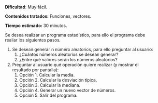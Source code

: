 **Dificultad:** Muy fácil.

**Contenidos tratados:** Funciones, vectores.

**Tiempo estimado:** 30 minutos.

Se desea realizar un programa estadístico, para ello el programa debe realiar los siguientes pasos.

 1. Se desean generar n número aleatorios, para ello preguntar al usuario:
    1. ¿Cuántos números aleatorios se desean generar?
    2. ¿Entre qué valores serán los números aleatorios?
 2. Preguntar al usuario qué operación quiere realizar (y mostrar el resultado por pantalla):
    1. Opción 1. Calcular la media.
    2. Opción 2. Calcular la desviación típica.
    3. Opción 3. Calcular la mediana.
    4. Opción 4. Generar un nuevo vector de números.
    5. Opción 5. Salir del programa.
